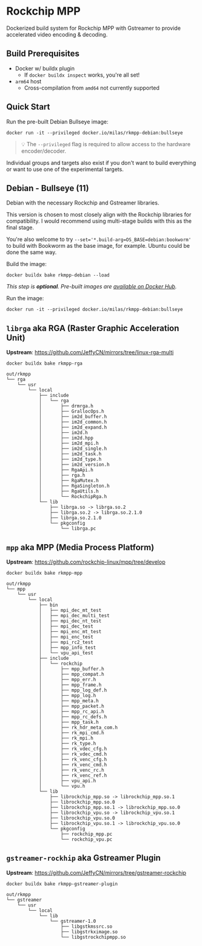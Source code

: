 # Rockchip MPP
Dockerized build system for Rockchip MPP with Gstreamer to provide accelerated video encoding & decoding.

## Build Prerequisites
* Docker w/ buildx plugin
    * If `docker buildx inspect` works, you're all set!
* `arm64` host
    * Cross-compilation from `amd64` not currently supported

## Quick Start
Run the pre-built Debian Bullseye image:
```shell
docker run -it --privileged docker.io/milas/rkmpp-debian:bullseye 
```
> 💡 The `--privileged` flag is required to allow access to the hardware encoder/decoder.

Individual groups and targets also exist if you don't want to build everything or want to use one of the experimental targets.

## Debian - Bullseye (11)
Debian with the necessary Rockchip and Gstreamer libraries.

This version is chosen to most closely align with the Rockchip libraries for compatibility.
I would recommend using multi-stage builds with this as the final stage.

You're also welcome to try `--set='*.build-arg=OS_BASE=debian:bookworm'` to build with Bookworm as the base image, for example.
Ubuntu could be done the same way.

Build the image:
```shell
docker buildx bake rkmpp-debian --load
```
_This step is **optional**. Pre-built images are [available on Docker Hub][hub/rkmpp-debian]._

Run the image:
```shell
docker run -it --privileged docker.io/milas/rkmpp-debian:bullseye 
```

## `librga` aka RGA (Raster Graphic Acceleration Unit)
**Upstream**: https://github.com/JeffyCN/mirrors/tree/linux-rga-multi

```shell
docker buildx bake rkmpp-rga
```
```
out/rkmpp
└── rga
    └── usr
        └── local
            ├── include
            │   └── rga
            │       ├── drmrga.h
            │       ├── GrallocOps.h
            │       ├── im2d_buffer.h
            │       ├── im2d_common.h
            │       ├── im2d_expand.h
            │       ├── im2d.h
            │       ├── im2d.hpp
            │       ├── im2d_mpi.h
            │       ├── im2d_single.h
            │       ├── im2d_task.h
            │       ├── im2d_type.h
            │       ├── im2d_version.h
            │       ├── RgaApi.h
            │       ├── rga.h
            │       ├── RgaMutex.h
            │       ├── RgaSingleton.h
            │       ├── RgaUtils.h
            │       └── RockchipRga.h
            └── lib
                ├── librga.so -> librga.so.2
                ├── librga.so.2 -> librga.so.2.1.0
                ├── librga.so.2.1.0
                └── pkgconfig
                    └── librga.pc
```

## `mpp` aka MPP (Media Process Platform)
**Upstream**: https://github.com/rockchip-linux/mpp/tree/develop

```shell
docker buildx bake rkmpp-mpp
```
```
out/rkmpp
└── mpp
    └── usr
        └── local
            ├── bin
            │   ├── mpi_dec_mt_test
            │   ├── mpi_dec_multi_test
            │   ├── mpi_dec_nt_test
            │   ├── mpi_dec_test
            │   ├── mpi_enc_mt_test
            │   ├── mpi_enc_test
            │   ├── mpi_rc2_test
            │   ├── mpp_info_test
            │   └── vpu_api_test
            ├── include
            │   └── rockchip
            │       ├── mpp_buffer.h
            │       ├── mpp_compat.h
            │       ├── mpp_err.h
            │       ├── mpp_frame.h
            │       ├── mpp_log_def.h
            │       ├── mpp_log.h
            │       ├── mpp_meta.h
            │       ├── mpp_packet.h
            │       ├── mpp_rc_api.h
            │       ├── mpp_rc_defs.h
            │       ├── mpp_task.h
            │       ├── rk_hdr_meta_com.h
            │       ├── rk_mpi_cmd.h
            │       ├── rk_mpi.h
            │       ├── rk_type.h
            │       ├── rk_vdec_cfg.h
            │       ├── rk_vdec_cmd.h
            │       ├── rk_venc_cfg.h
            │       ├── rk_venc_cmd.h
            │       ├── rk_venc_rc.h
            │       ├── rk_venc_ref.h
            │       ├── vpu_api.h
            │       └── vpu.h
            └── lib
                ├── librockchip_mpp.so -> librockchip_mpp.so.1
                ├── librockchip_mpp.so.0
                ├── librockchip_mpp.so.1 -> librockchip_mpp.so.0
                ├── librockchip_vpu.so -> librockchip_vpu.so.1
                ├── librockchip_vpu.so.0
                ├── librockchip_vpu.so.1 -> librockchip_vpu.so.0
                └── pkgconfig
                    ├── rockchip_mpp.pc
                    └── rockchip_vpu.pc
```

## `gstreamer-rockhip` aka Gstreamer Plugin 
**Upstream**: https://github.com/JeffyCN/mirrors/tree/gstreamer-rockchip

```shell
docker buildx bake rkmpp-gstreamer-plugin
```
```
out/rkmpp
└── gstreamer
    └── usr
        └── local
            └── lib
                └── gstreamer-1.0
                    ├── libgstkmssrc.so
                    ├── libgstrkximage.so
                    └── libgstrockchipmpp.so
```

[hub/rkmpp-debian]: https://hub.docker.com/r/milas/rkmpp-debian/
